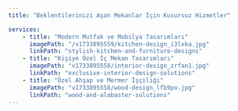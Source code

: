 ```yaml
---
title: "Beklentilerinizi Aşan Mekanlar İçin Kusursuz Hizmetler"

services:
    - title: "Modern Mutfak ve Mobilya Tasarımları"
      imagePath: "/v1733895559/kitchen-design_i3lxka.jpg"
      linkPath: "stylish-kitchen-and-furniture-designs"
    - title: "Kişiye Özel İç Mekan Tasarımları"
      imagePath: "v1733895558/interior-design_zrfan1.jpg"
      linkPath: "exclusive-interior-design-solutions"
    - title: "Özel Ahşap ve Mermer İşçiliği"
      imagePath: "v1733895558/wood-design_lfb9po.jpg"
      linkPath: "wood-and-alabaster-solutions"
---
```

